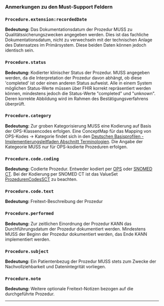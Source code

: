 ### Anmerkungen zu den Must-Support Feldern

### `Procedure.extension:recordedDate`

**Bedeutung:**
Das Dokumentationsdatum der Prozedur MUSS zu Qualitätssicherungszwecken angegeben werden. Dies ist das fachliche Dokumentationsdatum, nicht zu verwechseln mit der technischen Anlage des Datensatzes im Primärsystem. Diese beiden Daten können jedoch identisch sein.

### `Procedure.status`

**Bedeutung:**
Kodierter klinischer Status der Prozedur. MUSS angegeben werden, da die Interpretation der Prozedur davon abhängt, ob diese 'completed' ist oder einen anderen Status aufweist. Alle in einem System möglichen Status-Werte müssen über FHIR korrekt repräsentiert werden können, mindestens jedoch die Status-Werte "completed" und "unknown". Deren korrekte Abbildung wird im Rahmen des Bestätigungsverfahrens überprüft.

### `Procedure.category`

**Bedeutung:**
Zur groben Kategorisierung MUSS eine Kodierung auf Basis der OPS-Klassencodes erfolgen. Eine ConceptMap für das Mapping von OPS-Kodes -> Kategorie findet sich in den [Deutschen Basisprofilen - Implementierungsleitfaden Abschnitt Terminologien](https://ig.fhir.de/basisprofile-de/stable/Terminologie-ConceptMaps.html). Die Angabe der Kategeorie MUSS nur für OPS-kodierte Prozeduren erfolgen.

### `Procedure.code.coding`

**Bedeutung:** Codierte Prozedur. Entweder kodiert per [OPS](https://www.dimdi.de/dynamic/de/klassifikationen/ops/) oder [SNOMED CT](http://www.snomed.org). Bei der Kodierung per SNOMED CT ist das ValueSet [ProzedurenCodesSCT](https://simplifier.net/ISiK/ProzedurenCodesSCT) zu beachten.

### `Procedure.code.text`

**Bedeutung:** Freitext-Beschreibung der Prozedur

### `Procedure.performed`

**Bedeutung:** Zur zeitlichen Einordnung der Prozedur KANN das Durchführungsdatum der Prozedur dokumentiert werden. Mindestens MUSS der Beginn der Prozedur dokumentiert werden, das Ende KANN implementiert werden.

### `Procedure.subject`

**Bedeutung:** Ein Patientenbezug der Prozedur MUSS stets zum Zwecke der Nachvollziehbarkeit und Datenintegrität vorliegen.

### `Procedure.note`

**Bedeutung:** Weitere optionale Freitext-Notizen bezogen auf die durchgeführte Prozedur.

---
